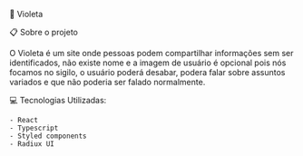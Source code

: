 🌸 Violeta

📋 Sobre o projeto

O Violeta é um site onde pessoas podem compartilhar informações sem ser identificados, não existe nome e a imagem de usuário é opcional pois nós focamos no sigilo,
o usuário poderá desabar, podera falar sobre assuntos variados e que não poderia ser falado normalmente.

💻 Tecnologias Utilizadas:

```
- React
- Typescript
- Styled components
- Radiux UI
```
